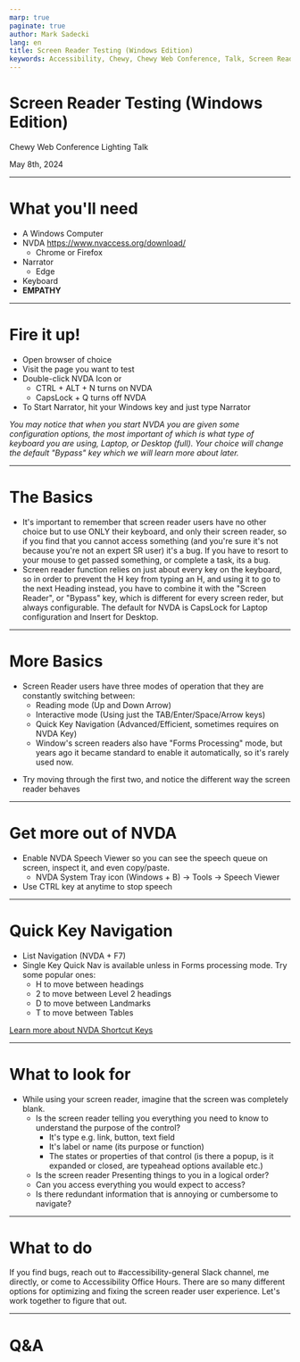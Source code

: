 ```yaml
---
marp: true
paginate: true
author: Mark Sadecki
lang: en
title: Screen Reader Testing (Windows Edition)
keywords: Accessibility, Chewy, Chewy Web Conference, Talk, Screen Reader Testing 
---
```


<!-- _footer: <p>Use your arrow keys to navigate between slides</p> -->

# Screen Reader Testing (Windows Edition)

Chewy Web Conference Lighting Talk

May 8th, 2024

---
<style>section { font-size: 180%; } </style>

# What you'll need

- A Windows Computer
- NVDA <https://www.nvaccess.org/download/>
    - Chrome or Firefox
- Narrator
    - Edge
- Keyboard
- **EMPATHY**

---

# Fire it up!

- Open browser of choice
- Visit the page you want to test
- Double-click NVDA Icon or
    - CTRL + ALT + N turns on NVDA
    - CapsLock + Q turns off NVDA
- To Start Narrator, hit your Windows key and just type Narrator

*You may notice that when you start NVDA you are given some configuration options, the most important of which is what type of keyboard you are using, Laptop, or Desktop (full). Your choice will change the default "Bypass" key which we will learn more about later.*

---

# The Basics

- It's important to remember that screen reader users have no other choice but to use ONLY their keyboard, and only their screen reader, so if you find that you cannot access something (and you're sure it's not because you're not an expert SR user) it's a bug.  If you have to resort to your mouse to get passed something, or complete a task, its a bug.
- Screen reader function relies on just about every key on the keyboard, so in order to prevent the H key from typing an H, and using it to go to the next Heading instead, you have to combine it with the "Screen Reader", or "Bypass" key, which is different for every screen reder, but always configurable. The default for NVDA is CapsLock for Laptop configuration and Insert for Desktop.

---

# More Basics

- Screen Reader users have three modes of operation that they are constantly switching between:
    * Reading mode (Up and Down Arrow)
    * Interactive mode (Using just the TAB/Enter/Space/Arrow keys)
    * Quick Key Navigation (Advanced/Efficient, sometimes requires on NVDA Key)
    * Window's screen readers also have "Forms Processing" mode, but years ago it became standard to enable it automatically, so it's rarely used now.
* Try moving through the first two, and notice the different way the screen reader behaves

---

# Get more out of NVDA

- Enable NVDA Speech Viewer so you can see the speech queue on screen, inspect it, and even copy/paste.
    - NVDA System Tray icon (Windows + B) -> Tools -> Speech Viewer
- Use CTRL key at anytime to stop speech

---

# Quick Key Navigation

* List Navigation (NVDA + F7)
* Single Key Quick Nav is available unless in Forms processing mode. Try some popular ones:
    * H to move between headings
    * 2 to move between Level 2 headings
    * D to move between Landmarks
    * T to move between Tables

[Learn more about NVDA Shortcut Keys](https://dequeuniversity.com/screenreaders/nvda-keyboard-shortcuts#nvda-nvda_shortcut_keys)

---

# What to look for

* While using your screen reader, imagine that the screen was completely blank.
    * Is the screen reader telling you everything you need to know to understand the purpose of the control?
        * It's type e.g. link, button, text field
        * It's label or name (its purpose or function)
        * The states or properties of that control (is there a popup, is it expanded or closed, are typeahead options available etc.)
    * Is the screen reader Presenting things to you in a logical order?
    * Can you access everything you would expect to access?
    * Is there redundant information that is annoying or cumbersome to navigate?

---

# What to do

If you find bugs, reach out to #accessibility-general Slack channel, me directly, or come to Accessibility Office Hours. There are so  many different options for optimizing and fixing the screen reader user experience.  Let's work together to figure that out.  

---

# Q&A